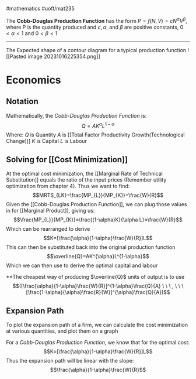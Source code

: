 #mathematics #uoft/mat235 

The **Cobb-Douglas Production Function** has the form $P=f(N, V)=cN^{\alpha}V^\beta$, where P is the quantity produced and $c,\alpha$, and $\beta$ are positive constants, $0 < \alpha < 1$ and $0 < \beta < 1$

---

The Expected shape of a contour diagram for a typical production function
	![[Pasted image 20231016225354.png]]

# Economics
## Notation
Mathematically, the *Cobb-Douglas Production Function* is:
$$Q=AK^{\alpha}L^{1-\alpha} $$
	Where:
	$Q$ is Quantity
	$A$ is [[Total Factor Productivity Growth(Technological Change)]]
	$K$ is Capital
	$L$ is Labour

## Solving for [[Cost Minimization]]
At the optimal cost minimization, the [[Marginal Rate of Technical Substitution]] equals the ratio of the input prices (Remember utility optimization from chapter 4). Thus we want to find: $$MRTS_{LK}=\frac{MP_{L}}{MP_{K}}=\frac{W}{R}$$
Given the [[Cobb-Douglas Production Function]], we can plug those values in for [[Marginal Product]], giving us: $$\frac{MP_{L}}{MP_{K}}=\frac{(1-\alpha)K}{\alpha L}=\frac{W}{R}$$Which can be rearranged to derive$$K=[\frac{\alpha}{1-\alpha}\frac{W}{R}]L$$
This can then be substituted back into the original production function $$\overline{Q}=AK^{\alpha}L^{1-\alpha}$$
Which we can then use to derive the optimal capital and labour

**The cheapest way of producing $\overline{Q}$ units of output is to use $$([\frac{\alpha}{1-\alpha}\frac{W}{R}]^{1-\alpha}\frac{Q}{A} \ \ \ , \ \ \ [\frac{1-\alpha}{\alpha}\frac{R}{W}]^{\alpha}\frac{Q}{A})$$

## Expansion Path
To plot the expansion path of a firm, we can calculate the cost minimization at various quantities, and plot them on a graph

For a *Cobb-Douglas Production Function*, we know that for the optimal cost: $$K=[\frac{\alpha}{1-\alpha}\frac{W}{R}]L$$Thus the expansion path will be linear with the slope: $$\frac{\alpha}{1-\alpha}\frac{W}{R}$$